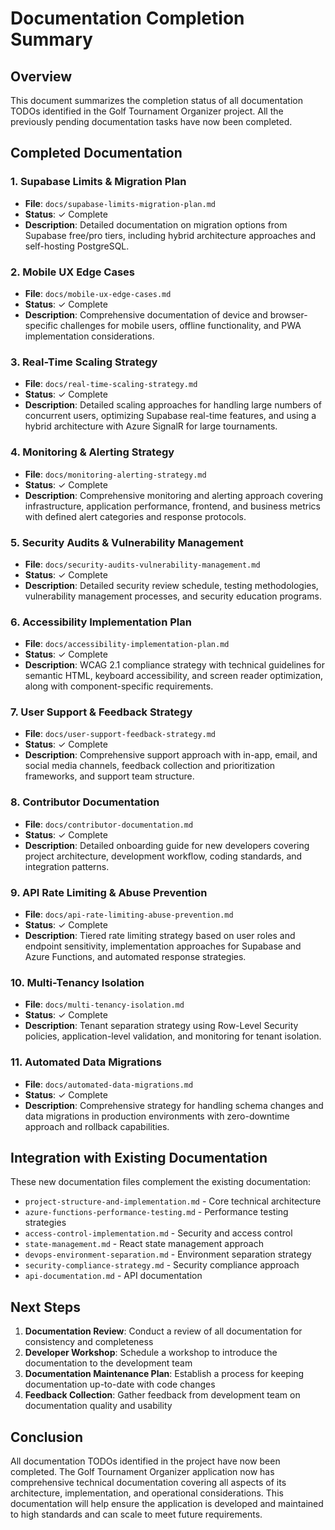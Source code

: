 # Documentation Completion Summary

## Overview

This document summarizes the completion status of all documentation TODOs identified in the Golf Tournament Organizer project. All the previously pending documentation tasks have now been completed.

## Completed Documentation

### 1. Supabase Limits & Migration Plan
- **File**: `docs/supabase-limits-migration-plan.md`
- **Status**: ✓ Complete
- **Description**: Detailed documentation on migration options from Supabase free/pro tiers, including hybrid architecture approaches and self-hosting PostgreSQL.

### 2. Mobile UX Edge Cases
- **File**: `docs/mobile-ux-edge-cases.md`
- **Status**: ✓ Complete
- **Description**: Comprehensive documentation of device and browser-specific challenges for mobile users, offline functionality, and PWA implementation considerations.

### 3. Real-Time Scaling Strategy
- **File**: `docs/real-time-scaling-strategy.md`
- **Status**: ✓ Complete
- **Description**: Detailed scaling approaches for handling large numbers of concurrent users, optimizing Supabase real-time features, and using a hybrid architecture with Azure SignalR for large tournaments.

### 4. Monitoring & Alerting Strategy
- **File**: `docs/monitoring-alerting-strategy.md`
- **Status**: ✓ Complete
- **Description**: Comprehensive monitoring and alerting approach covering infrastructure, application performance, frontend, and business metrics with defined alert categories and response protocols.

### 5. Security Audits & Vulnerability Management
- **File**: `docs/security-audits-vulnerability-management.md`
- **Status**: ✓ Complete
- **Description**: Detailed security review schedule, testing methodologies, vulnerability management processes, and security education programs.

### 6. Accessibility Implementation Plan
- **File**: `docs/accessibility-implementation-plan.md`
- **Status**: ✓ Complete
- **Description**: WCAG 2.1 compliance strategy with technical guidelines for semantic HTML, keyboard accessibility, and screen reader optimization, along with component-specific requirements.

### 7. User Support & Feedback Strategy
- **File**: `docs/user-support-feedback-strategy.md`
- **Status**: ✓ Complete
- **Description**: Comprehensive support approach with in-app, email, and social media channels, feedback collection and prioritization frameworks, and support team structure.

### 8. Contributor Documentation
- **File**: `docs/contributor-documentation.md`
- **Status**: ✓ Complete
- **Description**: Detailed onboarding guide for new developers covering project architecture, development workflow, coding standards, and integration patterns.

### 9. API Rate Limiting & Abuse Prevention
- **File**: `docs/api-rate-limiting-abuse-prevention.md`
- **Status**: ✓ Complete
- **Description**: Tiered rate limiting strategy based on user roles and endpoint sensitivity, implementation approaches for Supabase and Azure Functions, and automated response strategies.

### 10. Multi-Tenancy Isolation
- **File**: `docs/multi-tenancy-isolation.md`
- **Status**: ✓ Complete
- **Description**: Tenant separation strategy using Row-Level Security policies, application-level validation, and monitoring for tenant isolation.

### 11. Automated Data Migrations
- **File**: `docs/automated-data-migrations.md`
- **Status**: ✓ Complete
- **Description**: Comprehensive strategy for handling schema changes and data migrations in production environments with zero-downtime approach and rollback capabilities.

## Integration with Existing Documentation

These new documentation files complement the existing documentation:

- `project-structure-and-implementation.md` - Core technical architecture
- `azure-functions-performance-testing.md` - Performance testing strategies
- `access-control-implementation.md` - Security and access control
- `state-management.md` - React state management approach
- `devops-environment-separation.md` - Environment separation strategy
- `security-compliance-strategy.md` - Security compliance approach
- `api-documentation.md` - API documentation

## Next Steps

1. **Documentation Review**: Conduct a review of all documentation for consistency and completeness
2. **Developer Workshop**: Schedule a workshop to introduce the documentation to the development team
3. **Documentation Maintenance Plan**: Establish a process for keeping documentation up-to-date with code changes
4. **Feedback Collection**: Gather feedback from development team on documentation quality and usability

## Conclusion

All documentation TODOs identified in the project have now been completed. The Golf Tournament Organizer application now has comprehensive technical documentation covering all aspects of its architecture, implementation, and operational considerations. This documentation will help ensure the application is developed and maintained to high standards and can scale to meet future requirements.
